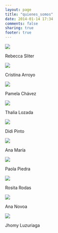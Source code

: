```yaml
---
layout: page
title: "quienes_somos"
date: 2014-01-14 17:34
comments: false
sharing: true
footer: true
---
```


<div>

<div id="headshot">
    <img src="{{ root_url }}/images/rebeccasliter.jpg" id="headshot-photo"/>
    <p>Rebecca Sliter</p>
</div>

<div id="headshot">
    <img src="{{ root_url }}/images/cristinaarroyo.jpg" id="headshot-photo"/>
    <p>Cristina Arroyo</p>
</div>

<div id="headshot">
    <img src="{{ root_url }}/images/pamelachavez.jpg" id="headshot-photo"/>
    <p>Pamela Chávez</p>
</div>

<div id="headshot">
    <img src="{{ root_url }}/images/thalialozada.jpg" id="headshot-photo"/>
    <p>Thalia Lozada</p>
</div>

<div id="headshot">
    <img src="{{ root_url }}/images/Didipinto.jpg" id="headshot-photo"/>
    <p>Didi Pinto</p>
</div>
<div id="headshot">
    <img src="{{ root_url }}/images/anamaria.jpg" id="headshot-photo"/>
    <p>Ana María</p>
</div>
<div id="headshot">
    <img src="{{ root_url }}/images/paola-piedra.jpg" id="headshot-photo"/>
    <p>Paola Piedra</p>
</div>
<div id="headshot">
    <img src="{{ root_url }}/images/rositarodas.jpg" id="headshot-photo"/>
    <p>Rosita Rodas</p>
</div>
<div id="headshot">
    <img src="{{ root_url }}/images/ananovoa.jpg" id="headshot-photo"/>
    <p>Ana Novoa</p>
</div>
<div id="headshot">
    <img src="{{ root_url }}/images/jhomaraluzu.jpg" id="headshot-photo"/>
    <p>Jhomy Luzuriaga</p>
</div>



</div>
